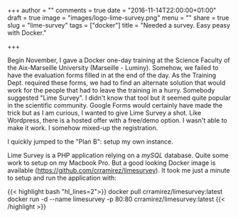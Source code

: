 +++
author = ""
comments = true
date = "2016-11-14T22:00:00+01:00"
draft = true
image = "images/logo-lime-survey.png"
menu = ""
share = true
slug = "lime-survey"
tags = ["docker"]
title = "Needed a survey. Easy peasy with Docker."

+++

Begin November, I gave a Docker one-day training at the Science Faculty of the Aix-Marseille University (Marseille - Luminy). Somehow, we failed to have the evaluation forms filled in at the end of the day. As the Training Dept. required these forms, we had to find an alternate solution that would work for the people that had to leave the training in a hurry. 
Somebody suggested "Lime Survey". I didn't know that tool but it seemed quite popular in the scientific community. Google Forms would certainly have made the trick but as I am curious, I wanted to give Lime Survey a shot.
Like Wordpress, there is a hosted offer with a free/demo option. I wasn't able to make it work. I somehow mixed-up the registration.

I quickly jumped to the "Plan B": setup my own instance. 

Lime Survey is a PHP application relying on a _mySQL_ database. Quite some work to setup on my Macbook Pro. But a good looking Docker image is available (https://github.com/crramirez/limesurvey). It took me just a minute to setup and run the application with:

{{< highlight bash "hl_lines=2">}}
docker pull crramirez/limesurvey:latest
docker run -d --name limesurvey -p 80:80 crramirez/limesurvey:latest
{{< /highlight >}}

